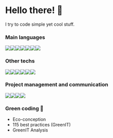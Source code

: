 # Hello there! 👋
I try to code simple yet cool stuff.

### Main languages
<div style="display: flex">
  <img src="https://img.shields.io/badge/Java-ED8B00?style=for-the-badge&logo=openjdk&logoColor=white">
  <img src="https://img.shields.io/badge/HTML-239120?style=for-the-badge&logo=html5&logoColor=white">
  <img src="https://img.shields.io/badge/CSS-239120?&style=for-the-badge&logo=css3&logoColor=white">
  <img src="https://img.shields.io/badge/PHP-777BB4?style=for-the-badge&logo=php&logoColor=white">
  <img src="https://img.shields.io/badge/JavaScript-F7DF1E?style=for-the-badge&logo=javascript&logoColor=black">  
  <img src="https://img.shields.io/badge/TypeScript-007ACC?style=for-the-badge&logo=typescript&logoColor=white">
  <img src="https://img.shields.io/badge/Python-14354C?style=for-the-badge&logo=python&logoColor=white">
</div>

### Other techs
<div style="display: flex">
  <img src="https://img.shields.io/badge/IntelliJ_IDEA-000000.svg?style=for-the-badge&logo=intellij-idea&logoColor=white">
  <img src="https://img.shields.io/badge/Angular-DD0031?style=for-the-badge&logo=angular&logoColor=white">
  <img src="https://img.shields.io/badge/Bootstrap-563D7C?style=for-the-badge&logo=bootstrap&logoColor=white">
  <img src="https://img.shields.io/badge/Node.js-43853D?style=for-the-badge&logo=node.js&logoColor=white">
  <img src="https://img.shields.io/badge/MySQL-005C84?style=for-the-badge&logo=mysql&logoColor=white">
  <img src="https://img.shields.io/badge/SonarLint-CB2029?style=for-the-badge&logo=sonarlint&logoColor=white">
</div>

### Project management and communication
<div style="display: flex">
  <img src="https://img.shields.io/badge/GitHub-100000?style=for-the-badge&logo=github&logoColor=white">
  <img src="https://img.shields.io/badge/GIT-E44C30?style=for-the-badge&logo=git&logoColor=white">
  <img src="https://img.shields.io/badge/Discord-7289DA?style=for-the-badge&logo=discord&logoColor=white">
  <img src="https://img.shields.io/badge/Microsoft_Teams-6264A7?style=for-the-badge&logo=microsoft-teams&logoColor=white">
</div>

### Green coding 🍃
- Eco-conception
- 115 best practices (GreenIT)
- GreenIT Analysis

